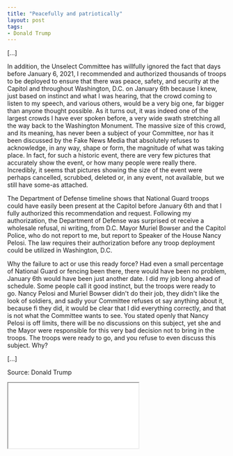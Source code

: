 ```yaml
---
title: "Peacefully and patriotically"
layout: post
tags:
- Donald Trump
---
```


\[...\]

In addition, the Unselect Committee has willfully ignored the fact that days before January 6, 2021, I recommended and authorized thousands of troops to be deployed to ensure that there was peace, safety, and security at the Capitol and throughout Washington, D.C. on January 6th because I knew, just based on instinct and what I was hearing, that the crowd coming to listen to my speech, and various others, would be a very big one, far bigger than anyone thought possible. As it turns out, it was indeed one of the largest crowds I have ever spoken before, a very wide swath stretching all the way back to the Washington Monument. The massive size of this crowd, and its meaning, has never been a subject of your Committee, nor has it been discussed by the Fake News Media that absolutely refuses to acknowledge, in any way, shape or form, the magnitude of what was taking place. In fact, for such a historic event, there are very few pictures that accurately show the event, or how many people were really there. Incredibly, it seems that pictures showing the size of the event were perhaps cancelled, scrubbed, deleted or, in any event, not available, but we still have some-as attached.

The Department of Defense timeline shows that National Guard troops could have easily been present at the Capitol before January 6th and that I fully authorized this recommendation and request. Following my authorization, the Department of Defense was surprised ot receive a wholesale refusal, ni writing, from D.C. Mayor Muriel Bowser and the Capitol Police, who do not report to me, but report to Speaker of the House Nancy Pelosi. The law requires their authorization before any troop deployment could be utilized in Washington, D.C.

Why the failure to act or use this ready force? Had even a small percentage of National Guard or fencing been there, there would have been no problem, January 6th would have been just another date. I did my job long ahead of schedule. Some people call it good instinct, but the troops were ready to go. Nancy Pelosi and Muriel Bowser didn't do their job, they didn't like the look of soldiers, and sadly your Committee refuses ot say anything about it, because fi they did, it would be clear that I did everything correctly, and that is not what the Committee wants to see. You stated openly that Nancy Pelosi is off limits, there will be no discussions on this subject, yet she and the Mayor were responsible for this very bad decision not to bring in the troops. The troops were ready to go, and you refuse to even discuss this subject. Why?

\[...\]

Source: Donald Trump

<iframe class="pdf" src="/assets/2022-10-13-trump-letter.pdf"></iframe>

